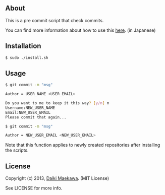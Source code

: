 ## About

This is a pre commit script that check commits.

You can find more information about how to use this [here](http://qiita.com/DaikiMaekawa). (in Japanese)

## Installation

```sh
$ sudo ./install.sh
```

## Usage

```bash
$ git commit -m "msg"

Author = USER_NAME <USER_EMAIL>
```

```bash
Do you want to me to keep it this way? [y/n] n
Username:NEW_USER_NAME
Email:NEW_USER_EMAIL
Please commit that again...
```

```bash
$ git commit -m "msg"

Author = NEW_USER_EMAIL <NEW_USER_EMAIL>
```

Note that this function applies to newly created repositories after installing the scripts.

## License

Copyright (c) 2013, [Daiki Maekawa](http://daikimaekawa.strikingly.com/). (MIT License)

See LICENSE for more info.

